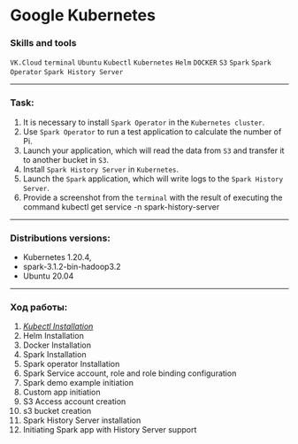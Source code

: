 # Google Kubernetes

### Skills and tools
`VK.Cloud` `terminal` `Ubuntu` `Kubectl` `Kubernetes` `Helm` `DOCKER` `S3` `Spark` `Spark Operator`  `Spark History Server`

---
### Task:
1. It is necessary to install `Spark Operator` in the `Kubernetes cluster`.
2. Use `Spark Operator` to run a test application to calculate the number of Pi.
3. Launch your application, which will read the data from `S3` and transfer it to another bucket in `S3`.
4. Install `Spark History Server` in `Kubernetes`.
5. Launch the `Spark` application, which will write logs to the `Spark History Server`.
6. Provide a screenshot from the `terminal` with the result of executing the command
kubectl get service -n spark-history-server

---
### Distributions versions: 

* Kubernetes 1.20.4, 
* spark-3.1.2-bin-hadoop3.2
* Ubuntu 20.04 

---
### Ход работы:
1. [*Kubectl Installation*][1] 
2. Helm Installation
3. Docker Installation
4. Spark Installation
5. Spark operator Installation
6. Spark Service account, role and role binding configuration
7. Spark demo example initiation
8. Custom app initiation
9. S3 Access account creation
10. s3 bucket creation
11. Spark History Server installation
12. Initiating Spark app with History Server support


[1]:https://github.com/Amboss/google_kubernetes/blob/master/scripts/work_progress.sh
